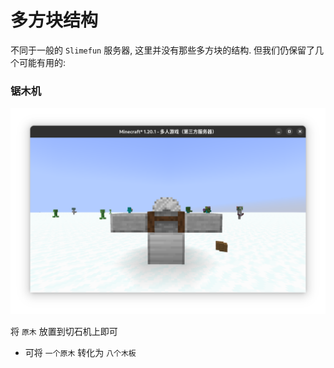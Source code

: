 # 多方块结构

不同于一般的 `Slimefun` 服务器, 这里并没有那些多方块的结构. 但我们仍保留了几个可能有用的:

### 锯木机

![切石机](assets/log_cutter.png)

将 `原木` 放置到切石机上即可

- 可将 `一个原木` 转化为 `八个木板`